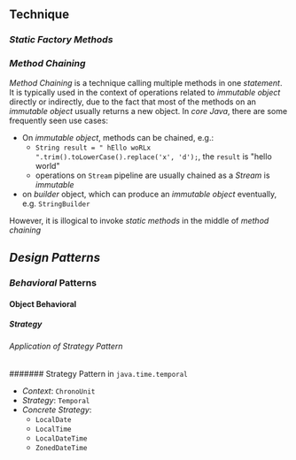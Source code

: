 ## Technique
### *Static Factory Methods*
### *Method Chaining*
*Method Chaining* is a technique calling multiple methods in one *statement*. It is typically used in the context of operations related to *immutable object* directly or indirectly, due to the fact that most of the methods on an *immutable object* usually returns a new object. In *core Java*, there are some frequently seen use cases:
* On *immutable object*, methods can be chained, e.g.:
  * `String result = " hEllo woRLx ".trim().toLowerCase().replace('x', 'd');`, the `result` is "hello world"
  * operations on `Stream` pipeline are usually chained as a *Stream* is *immutable*
* on *builder* object, which can produce an *immutable object* eventually, e.g. `StringBuilder`

However, it is illogical to invoke *static methods* in the middle of *method chaining*

## *Design Patterns*
### *Behavioral* Patterns
#### Object Behavioral
##### *Strategy*
###### Application of Strategy Pattern
####### Strategy Pattern in `java.time.temporal`
* *Context*: `ChronoUnit`
* *Strategy*: `Temporal`
* *Concrete Strategy*:
  * `LocalDate`
  * `LocalTime`
  * `LocalDateTime`
  * `ZonedDateTime`
